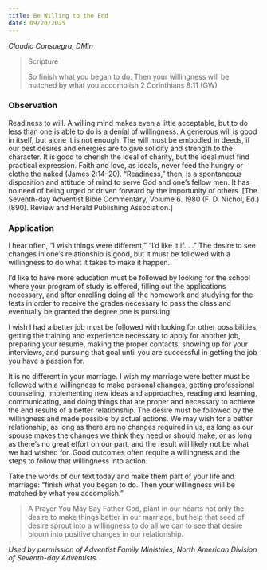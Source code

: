 ```yaml
---
title: Be Willing to the End
date: 09/20/2025
---
```


_Claudio Consuegra, DMin_

> <p>Scripture</p>
> So finish what you began to do. Then your willingness will be matched by what you accomplish 2 Corinthians 8:11 (GW)

### Observation

Readiness to will. A willing mind makes even a little acceptable, but to do less than one is able to do is a denial of willingness. A generous will is good in itself, but alone it is not enough. The will must be embodied in deeds, if our best desires and energies are to give solidity and strength to the character. It is good to cherish the ideal of charity, but the ideal must find practical expression. Faith and love, as ideals, never feed the hungry or clothe the naked (James 2:14–20). “Readiness,” then, is a spontaneous disposition and attitude of mind to serve God and one’s fellow men. It has no need of being urged or driven forward by the importunity of others. [The Seventh-day Adventist Bible Commentary, Volume 6. 1980 (F. D. Nichol, Ed.) (890). Review and Herald Publishing Association.]

### Application

I hear often, “I wish things were different,” “I’d like it if. . .” The desire to see changes in one’s relationship is good, but it must be followed with a willingness to do what it takes to make it happen.

I’d like to have more education must be followed by looking for the school where your program of study is offered, filling out the applications necessary, and after enrolling doing all the homework and studying for the tests in order to receive the grades necessary to pass the class and eventually be granted the degree one is pursuing.

I wish I had a better job must be followed with looking for other possibilities, getting the training and experience necessary to apply for another job, preparing your resume, making the proper contacts, showing up for your interviews, and pursuing that goal until you are successful in getting the job you have a passion for.

It is no different in your marriage. I wish my marriage were better must be followed with a willingness to make personal changes, getting professional counseling, implementing new ideas and approaches, reading and learning, communicating, and doing things that are proper and necessary to achieve the end results of a better relationship. The desire must be followed by the willingness and made possible by actual actions. We may wish for a better relationship, as long as there are no changes required in us, as long as our spouse makes the changes we think they need or should make, or as long as there’s no great effort on our part, and the result will likely not be what we had wished for. Good outcomes often require a willingness and the steps to follow that willingness into action.

Take the words of our text today and make them part of your life and marriage: “finish what you began to do. Then your willingness will be matched by what you accomplish.”

> <callout>A Prayer You May Say</callout>
> Father God, plant in our hearts not only the desire to make things better in our marriage, but help that seed of desire sprout into a willingness to do all we can to see that desire bloom into positive changes in our relationship.

_Used by permission of Adventist Family Ministries, North American Division of Seventh-day Adventists._